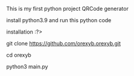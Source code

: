 This is my first python project QRCode generator

install python3.9 and run this python code

installation :?>

git clone https://github.com/orexyb.orexyb.git

cd orexyb

python3 main.py
